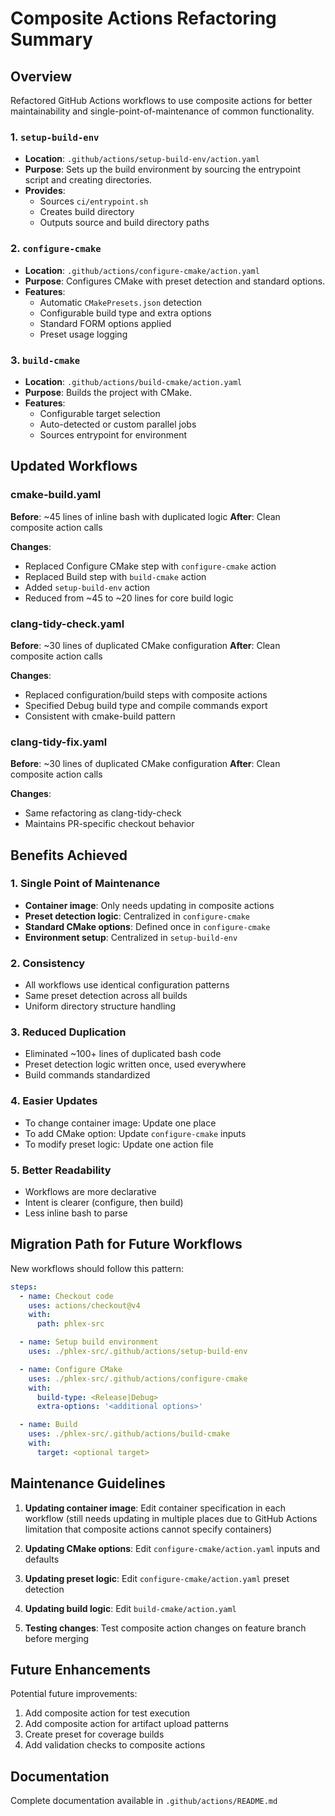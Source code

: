 # Composite Actions Refactoring Summary

## Overview

Refactored GitHub Actions workflows to use composite actions for better maintainability and single-point-of-maintenance of common functionality.

### 1. `setup-build-env`

- **Location**: `.github/actions/setup-build-env/action.yaml`
- **Purpose**: Sets up the build environment by sourcing the entrypoint script and creating directories.
- **Provides**:
  - Sources `ci/entrypoint.sh`
  - Creates build directory
  - Outputs source and build directory paths

### 2. `configure-cmake`

- **Location**: `.github/actions/configure-cmake/action.yaml`
- **Purpose**: Configures CMake with preset detection and standard options.
- **Features**:
  - Automatic `CMakePresets.json` detection
  - Configurable build type and extra options
  - Standard FORM options applied
  - Preset usage logging

### 3. `build-cmake`

- **Location**: `.github/actions/build-cmake/action.yaml`
- **Purpose**: Builds the project with CMake.
- **Features**:
  - Configurable target selection
  - Auto-detected or custom parallel jobs
  - Sources entrypoint for environment

## Updated Workflows

### cmake-build.yaml

**Before**: ~45 lines of inline bash with duplicated logic
**After**: Clean composite action calls

**Changes**:

- Replaced Configure CMake step with `configure-cmake` action
- Replaced Build step with `build-cmake` action
- Added `setup-build-env` action
- Reduced from ~45 to ~20 lines for core build logic

### clang-tidy-check.yaml

**Before**: ~30 lines of duplicated CMake configuration
**After**: Clean composite action calls

**Changes**:

- Replaced configuration/build steps with composite actions
- Specified Debug build type and compile commands export
- Consistent with cmake-build pattern

### clang-tidy-fix.yaml

**Before**: ~30 lines of duplicated CMake configuration
**After**: Clean composite action calls

**Changes**:

- Same refactoring as clang-tidy-check
- Maintains PR-specific checkout behavior

## Benefits Achieved

### 1. Single Point of Maintenance

- **Container image**: Only needs updating in composite actions
- **Preset detection logic**: Centralized in `configure-cmake`
- **Standard CMake options**: Defined once in `configure-cmake`
- **Environment setup**: Centralized in `setup-build-env`

### 2. Consistency

- All workflows use identical configuration patterns
- Same preset detection across all builds
- Uniform directory structure handling

### 3. Reduced Duplication

- Eliminated ~100+ lines of duplicated bash code
- Preset detection logic written once, used everywhere
- Build commands standardized

### 4. Easier Updates

- To change container image: Update one place
- To add CMake option: Update `configure-cmake` inputs
- To modify preset logic: Update one action file

### 5. Better Readability

- Workflows are more declarative
- Intent is clearer (configure, then build)
- Less inline bash to parse

## Migration Path for Future Workflows

New workflows should follow this pattern:

```yaml
steps:
  - name: Checkout code
    uses: actions/checkout@v4
    with:
      path: phlex-src

  - name: Setup build environment
    uses: ./phlex-src/.github/actions/setup-build-env

  - name: Configure CMake
    uses: ./phlex-src/.github/actions/configure-cmake
    with:
      build-type: <Release|Debug>
      extra-options: '<additional options>'

  - name: Build
    uses: ./phlex-src/.github/actions/build-cmake
    with:
      target: <optional target>
```

## Maintenance Guidelines

1. **Updating container image**: Edit container specification in each workflow (still needs updating in multiple places due to GitHub Actions limitation that composite actions cannot specify containers)

2. **Updating CMake options**: Edit `configure-cmake/action.yaml` inputs and defaults

3. **Updating preset logic**: Edit `configure-cmake/action.yaml` preset detection

4. **Updating build logic**: Edit `build-cmake/action.yaml`

5. **Testing changes**: Test composite action changes on feature branch before merging

## Future Enhancements

Potential future improvements:

1. Add composite action for test execution
2. Add composite action for artifact upload patterns
3. Create preset for coverage builds
4. Add validation checks to composite actions

## Documentation

Complete documentation available in `.github/actions/README.md`
